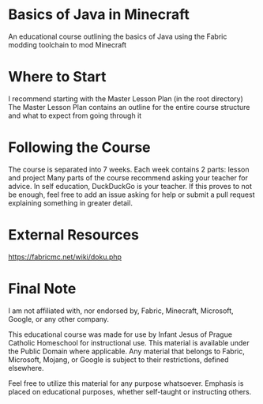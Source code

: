 # Basics of Java in Minecraft
An educational course outlining the basics of Java using the Fabric modding toolchain to mod Minecraft

# Where to Start
I recommend starting with the Master Lesson Plan (in the root directory)
The Master Lesson Plan contains an outline for the entire course structure and what to expect from going through it

# Following the Course
The course is separated into 7 weeks. Each week contains 2 parts: lesson and project
Many parts of the course recommend asking your teacher for advice. In self education, DuckDuckGo is your teacher.
If this proves to not be enough, feel free to add an issue asking for help or submit a pull request explaining something in greater detail.

# External Resources
https://fabricmc.net/wiki/doku.php


# Final Note
I am not affiliated with, nor endorsed by, Fabric, Minecraft, Microsoft, Google, or any other company.

This educational course was made for use by Infant Jesus of Prague Catholic Homeschool for instructional use.
This material is available under the Public Domain where applicable. Any material that belongs to Fabric, Microsoft, Mojang, or Google is subject to their restrictions, defined elsewhere.

Feel free to utilize this material for any purpose whatsoever. Emphasis is placed on educational purposes, whether self-taught or instructing others.
